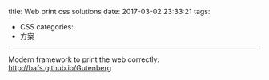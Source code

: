 title: Web print css solutions
date: 2017-03-02 23:33:21
tags:
- CSS
categories:
- 方案
---

Modern framework to print the web correctly: http://bafs.github.io/Gutenberg
